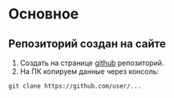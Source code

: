# Основное
## Репозиторий создан на сайте
1. Создать на странице <a href="https://github.com">github</a> репозиторий.
2. На ПК копируем данные через консоль:
```git
git clone https://github.com/user/...
```